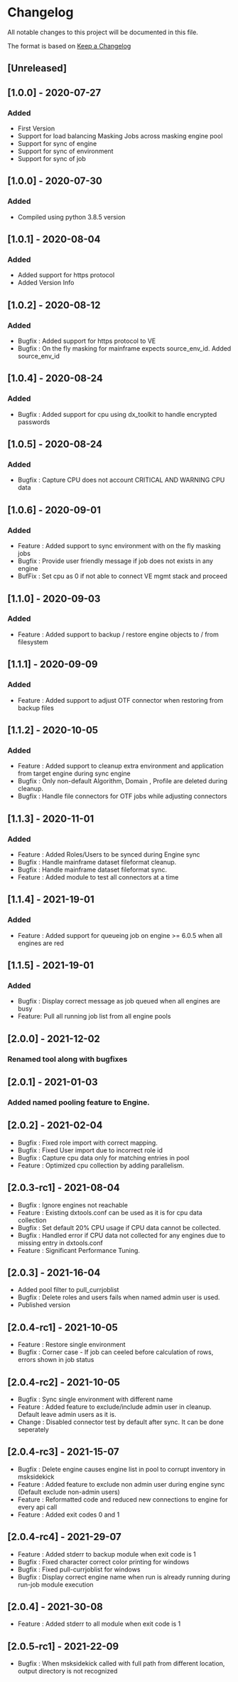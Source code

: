 # Changelog
All notable changes to this project will be documented in this file.

The format is based on [Keep a Changelog](http://keepachangelog.com/en/1.0.0/)

## [Unreleased]

## [1.0.0] - 2020-07-27
### Added
- First Version
- Support for load balancing Masking Jobs across masking engine pool
- Support for sync of engine
- Support for sync of environment
- Support for sync of job

## [1.0.0] - 2020-07-30
### Added
- Compiled using python 3.8.5 version

## [1.0.1] - 2020-08-04
### Added
- Added support for https protocol
- Added Version Info

## [1.0.2] - 2020-08-12
### Added
- Bugfix : Added support for https protocol to VE
- Bugfix : On the fly masking for mainframe expects source_env_id. Added source_env_id

## [1.0.4] - 2020-08-24
### Added
- Bugfix : Added support for cpu using dx_toolkit to handle encrypted passwords

## [1.0.5] - 2020-08-24
### Added
- Bugfix : Capture CPU does not account CRITICAL AND WARNING CPU data

## [1.0.6] - 2020-09-01
### Added
- Feature : Added support to sync environment with on the fly masking jobs
- Bugfix  : Provide user friendly message if job does not exists in any engine 
- BufFix  : Set cpu as 0 if not able to connect VE mgmt stack and proceed

## [1.1.0] - 2020-09-03
### Added
- Feature : Added support to backup / restore engine objects to / from filesystem

## [1.1.1] - 2020-09-09
### Added
- Feature : Added support to adjust OTF connector when restoring from backup files

## [1.1.2] - 2020-10-05
### Added
- Feature : Added support to cleanup extra environment and application from target engine during sync engine
- Bugfix  : Only non-default Algorithm, Domain , Profile are deleted during cleanup.
- Bugfix  : Handle file connectors for OTF jobs while adjusting connectors

## [1.1.3] - 2020-11-01
### Added
- Feature : Added Roles/Users to be synced during Engine sync
- Bugfix  : Handle mainframe dataset fileformat cleanup.
- Bugfix  : Handle mainframe dataset fileformat sync.
- Feature : Added module to test all connectors at a time

## [1.1.4] - 2021-19-01
### Added
- Feature : Added support for queueing job on engine >= 6.0.5 when all engines are red

## [1.1.5] - 2021-19-01
### Added
- Bugfix : Display correct message as job queued when all engines are busy
- Feature: Pull all running job list from all engine pools

## [2.0.0] - 2021-12-02
### Renamed tool along with bugfixes

## [2.0.1] - 2021-01-03
### Added named pooling feature to Engine.

## [2.0.2] - 2021-02-04
- Bugfix  : Fixed role import with correct mapping.
- Bugfix  : Fixed User import due to incorrect role id
- Bugfix  : Capture cpu data only for matching entries in pool
- Feature : Optimized cpu collection by adding parallelism.

## [2.0.3-rc1] - 2021-08-04
- Bugfix  : Ignore engines not reachable
- Feature : Existing dxtools.conf can be used as it is for cpu data collection
- Bugfix  : Set default 20% CPU usage if CPU data cannot be collected.
- Bugfix  : Handled error if CPU data not collected for any engines due to missing entry in dxtools.conf
- Feature : Significant Performance Tuning.

## [2.0.3] - 2021-16-04
- Added pool filter to pull_currjoblist
- Bugfix : Delete roles and users fails when named admin user is used.  
- Published version

## [2.0.4-rc1] - 2021-10-05
- Feature : Restore single environment
- Bugfix  : Corner case - If job can ceeled before calculation of rows, errors shown in job status

## [2.0.4-rc2] - 2021-10-05
- Bugfix  : Sync single environment with different name
- Feature : Added feature to exclude/include admin user in cleanup. Default leave admin users as it is.
- Change  : Disabled connector test by default after sync. It can be done seperately

## [2.0.4-rc3] - 2021-15-07
- Bugfix  : Delete engine causes engine list in pool to corrupt inventory in msksidekick
- Feature : Added feature to exclude non admin user during engine sync (Default exclude non-admin users)
- Feature : Reformatted code and reduced new connections to engine for every api call
- Feature : Added exit codes 0 and 1

## [2.0.4-rc4] - 2021-29-07
- Feature : Added stderr to backup module when exit code is 1
- Bugfix  : Fixed character correct color printing for windows
- Bugfix  : Fixed pull-currjoblist for windows
- Bugfix  : Display correct engine name when run is already running during run-job module execution

## [2.0.4]     - 2021-30-08
- Feature : Added stderr to all module when exit code is 1

## [2.0.5-rc1] - 2021-22-09
- Bugfix  : When msksidekick called with full path from different location, output directory is not recognized

